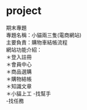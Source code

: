 # project
期末專題  
專題名稱：小貓兩三隻(電商網站)  
主要負責：購物車結帳流程  
網站功能介紹：  
＊登入註冊   
＊會員中心   
＊商品選購  
＊購物結帳  
＊知識文章   
＊小貓上工 
  -找幫手  
  -找任務



